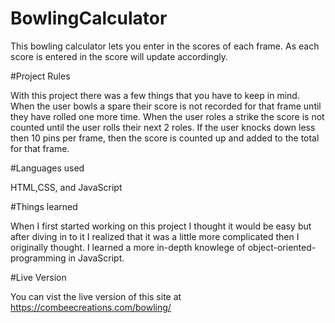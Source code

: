 # BowlingCalculator

This bowling calculator lets you enter in the scores of each frame. As each score is entered in the score will update accordingly.

#Project Rules

With this project there was a few things that you have to keep in mind. When the user bowls a spare their score is not recorded for that frame until
they have rolled one more time. When the user roles a strike the score is not counted until the user rolls their next 2 roles. If the user knocks down less then 10 pins per
frame, then the score is counted up and added to the total for that frame.

#Languages used

HTML,CSS, and JavaScript

#Things learned

When I first started working on this project I thought it would be easy but after diving in to it I realized that it was a little more complicated then I originally thought. I learned
a more in-depth knowlege of object-oriented-programming in JavaScript.

#Live Version

You can vist the live version of this site at https://combeecreations.com/bowling/
